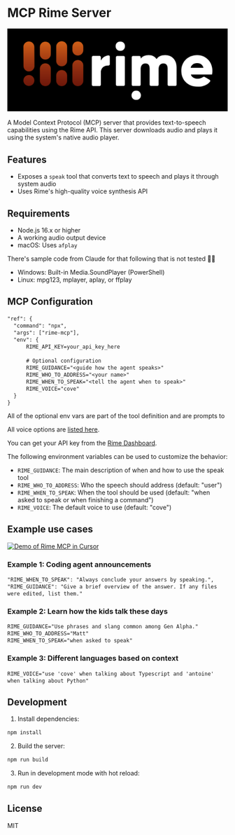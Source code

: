 # MCP Rime Server

[![rime](rime-logo.png)](https://www.rime.ai)


A Model Context Protocol (MCP) server that provides text-to-speech capabilities using the Rime API. This server downloads audio and plays it using the system's native audio player.

## Features

- Exposes a `speak` tool that converts text to speech and plays it through system audio
- Uses Rime's high-quality voice synthesis API

## Requirements

- Node.js 16.x or higher
- A working audio output device
- macOS: Uses `afplay`

There's sample code from Claude for that following that is not tested 🤙✨
  - Windows: Built-in Media.SoundPlayer (PowerShell)
  - Linux: mpg123, mplayer, aplay, or ffplay

## MCP Configuration

```
"ref": {
  "command": "npx",
  "args": ["rime-mcp"],
  "env": {
      RIME_API_KEY=your_api_key_here

      # Optional configuration
      RIME_GUIDANCE="<guide how the agent speaks>"
      RIME_WHO_TO_ADDRESS="<your name>"
      RIME_WHEN_TO_SPEAK="<tell the agent when to speak>"
      RIME_VOICE="cove" 
  }
}
```

All of the optional env vars are part of the tool definition and are prompts to 

All voice options are [listed here](https://users.rime.ai/data/voices/all-v2.json).

You can get your API key from the [Rime Dashboard](https://rime.ai/dashboard/tokens).

The following environment variables can be used to customize the behavior:

- `RIME_GUIDANCE`: The main description of when and how to use the speak tool
- `RIME_WHO_TO_ADDRESS`: Who the speech should address (default: "user")
- `RIME_WHEN_TO_SPEAK`: When the tool should be used (default: "when asked to speak or when finishing a command")
- `RIME_VOICE`: The default voice to use (default: "cove")

## Example use cases

[![Demo of Rime MCP in Cursor](https://img.youtube.com/vi/tYqTACgijxk/0.jpg)](https://www.youtube.com/watch?v=tYqTACgijxk)


### Example 1: Coding agent announcements

```
"RIME_WHEN_TO_SPEAK": "Always conclude your answers by speaking.",
"RIME_GUIDANCE": "Give a brief overview of the answer. If any files were edited, list them."
```

### Example 2: Learn how the kids talk these days

```
RIME_GUIDANCE="Use phrases and slang common among Gen Alpha."
RIME_WHO_TO_ADDRESS="Matt"
RIME_WHEN_TO_SPEAK="when asked to speak"
```

### Example 3: Different languages based on context

```
RIME_VOICE="use 'cove' when talking about Typescript and 'antoine' when talking about Python"
```


## Development

1. Install dependencies:
```bash
npm install
```

2. Build the server:
```bash
npm run build
```

3. Run in development mode with hot reload:
```bash
npm run dev
```

## License

MIT